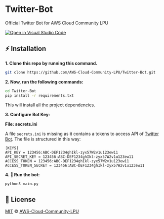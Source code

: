 # Twitter-Bot
Official Twitter Bot for AWS Cloud Community LPU

[![Open in Visual Studio Code](https://open.vscode.dev/badges/open-in-vscode.svg)](https://open.vscode.dev/AWS-Cloud-Community-LPU/Twitter-Bot)


## :zap: Installation
**1. Clone this repo by running this command.**
```bash
git clone https://github.com/AWS-Cloud-Community-LPU/Twitter-Bot.git
```
**2. Now, run the following commands:**

```bash
cd Twitter-Bot
pip install -r requirements.txt
```
This will install all the project dependencies.

**3. Configure Bot Key:**

**File: secrets.ini**

A file ```secrets.ini``` is missing as it contains a tokens to access API of [Twitter Bot](https://twitter.com/AWScommLPU). The file is structured in this way: 
```
[KEYS]
API_KEY = 123456:ABC-DEF1234ghIkl-zyx57W2v1u123ew11
API_SECRET_KEY = 123456:ABC-DEF1234ghIkl-zyx57W2v1u123ew11
ACCESS_TOKEN = 123456:ABC-DEF1234ghIkl-zyx57W2v1u123ew11
ACCESS_TOKEN_SECRET = 123456:ABC-DEF1234ghIkl-zyx57W2v1u123ew11
```

**4. :tada: Run the bot:**
```bash
python3 main.py
```

## :page_facing_up: License
[MIT](./LICENSE) © [AWS-Cloud-Community-LPU](https://github.com/AWS-Cloud-Community-LPU)